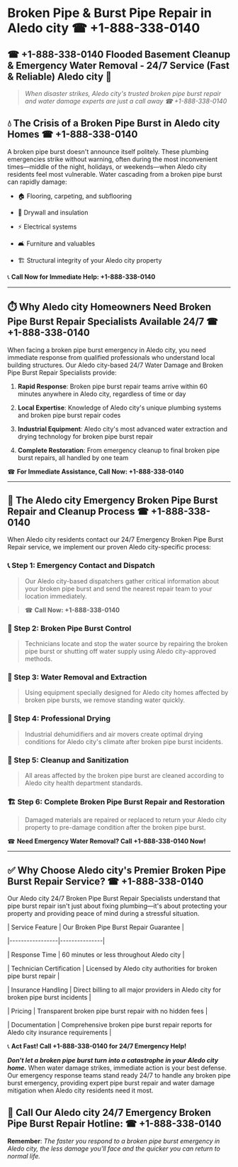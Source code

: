 # Broken Pipe & Burst Pipe Repair in Aledo city ☎ +1-888-338-0140  
## ☎ +1-888-338-0140 Flooded Basement Cleanup & Emergency Water Removal - 24/7 Service (Fast & Reliable) Aledo city 🚨  

> *When disaster strikes, Aledo city's trusted broken pipe burst repair and water damage experts are just a call away ☎ +1-888-338-0140*  

## 💧 The Crisis of a Broken Pipe Burst in Aledo city Homes ☎ +1-888-338-0140  

A broken pipe burst doesn't announce itself politely. These plumbing emergencies strike without warning, often during the most inconvenient times—middle of the night, holidays, or weekends—when Aledo city residents feel most vulnerable. Water cascading from a broken pipe burst can rapidly damage:  

* 🏠 Flooring, carpeting, and subflooring  
* 🧱 Drywall and insulation  
* ⚡ Electrical systems  
* 🛋️ Furniture and valuables  
* 🏗️ Structural integrity of your Aledo city property  

📞 **Call Now for Immediate Help: +1-888-338-0140**  

---  

## ⏱️ Why Aledo city Homeowners Need Broken Pipe Burst Repair Specialists Available 24/7 ☎ +1-888-338-0140  

When facing a broken pipe burst emergency in Aledo city, you need immediate response from qualified professionals who understand local building structures. Our Aledo city-based 24/7 Water Damage and Broken Pipe Burst Repair Specialists provide:  

1. **Rapid Response**: Broken pipe burst repair teams arrive within 60 minutes anywhere in Aledo city, regardless of time or day  
2. **Local Expertise**: Knowledge of Aledo city's unique plumbing systems and broken pipe burst repair codes  
3. **Industrial Equipment**: Aledo city's most advanced water extraction and drying technology for broken pipe burst repair  
4. **Complete Restoration**: From emergency cleanup to final broken pipe burst repairs, all handled by one team  

☎ **For Immediate Assistance, Call Now: +1-888-338-0140**  

---  

## 🔧 The Aledo city Emergency Broken Pipe Burst Repair and Cleanup Process ☎ +1-888-338-0140  

When Aledo city residents contact our 24/7 Emergency Broken Pipe Burst Repair service, we implement our proven Aledo city-specific process:  

### 📞 Step 1: Emergency Contact and Dispatch  
> Our Aledo city-based dispatchers gather critical information about your broken pipe burst and send the nearest repair team to your location immediately.  
> ☎ **Call Now: +1-888-338-0140**  

### 🚿 Step 2: Broken Pipe Burst Control  
> Technicians locate and stop the water source by repairing the broken pipe burst or shutting off water supply using Aledo city-approved methods.  

### 🌊 Step 3: Water Removal and Extraction  
> Using equipment specially designed for Aledo city homes affected by broken pipe bursts, we remove standing water quickly.  

### 💨 Step 4: Professional Drying  
> Industrial dehumidifiers and air movers create optimal drying conditions for Aledo city's climate after broken pipe burst incidents.  

### 🧼 Step 5: Cleanup and Sanitization  
> All areas affected by the broken pipe burst are cleaned according to Aledo city health department standards.  

### 🏗️ Step 6: Complete Broken Pipe Burst Repair and Restoration  
> Damaged materials are repaired or replaced to return your Aledo city property to pre-damage condition after the broken pipe burst.  

☎ **Need Emergency Water Removal? Call +1-888-338-0140 Now!**  

---  

## ✅ Why Choose Aledo city's Premier Broken Pipe Burst Repair Service? ☎ +1-888-338-0140  

Our Aledo city 24/7 Broken Pipe Burst Repair Specialists understand that pipe burst repair isn't just about fixing plumbing—it's about protecting your property and providing peace of mind during a stressful situation.  

| Service Feature | Our Broken Pipe Burst Repair Guarantee |  
|-----------------|---------------|  
| Response Time | 60 minutes or less throughout Aledo city |  
| Technician Certification | Licensed by Aledo city authorities for broken pipe burst repair |  
| Insurance Handling | Direct billing to all major providers in Aledo city for broken pipe burst incidents |  
| Pricing | Transparent broken pipe burst repair with no hidden fees |  
| Documentation | Comprehensive broken pipe burst repair reports for Aledo city insurance requirements |  

📞 **Act Fast! Call +1-888-338-0140 for 24/7 Emergency Help!**  

***Don't let a broken pipe burst turn into a catastrophe in your Aledo city home.*** When water damage strikes, immediate action is your best defense. Our emergency response teams stand ready 24/7 to handle any broken pipe burst emergency, providing expert pipe burst repair and water damage mitigation when Aledo city residents need it most.  

## 📱 Call Our Aledo city 24/7 Emergency Broken Pipe Burst Repair Hotline: ☎ +1-888-338-0140  

**Remember**: *The faster you respond to a broken pipe burst emergency in Aledo city, the less damage you'll face and the quicker you can return to normal life.*